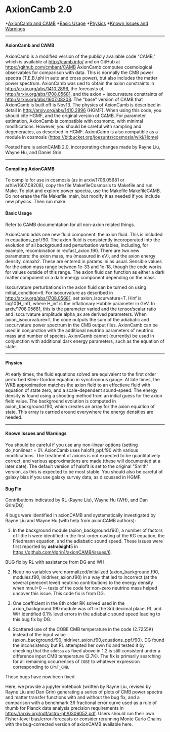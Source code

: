 # <a name="top"></a>AxionCamb 2.0
*[AxionCamb and CAMB](#intro)
*[Basic Usage](#basics)
*[Physics](#physics)
*[Known Issues and Warnings](#warnings)

----------------------------------------------------------------------
#### <a name="intro"></a>AxionCamb and CAMB

AxionCamb is a modified version of the publicly available code "CAMB," which is available at http://camb.info/ and on GitHub at https://github.com/cmbant/CAMB
AxionCamb computes cosmological observables for comparison with data. This is normally the CMB power spectra (T,E,B,\phi in auto and cross power), but also includes the matter power spectrum. AxionCamb was ued to obtain the axion constraints in http://arxiv.org/abs/1410.2896, the forecasts of, http://arxiv.org/abs/1708.05681, and the axion + isocurvature constraints of http://arxiv.org/abs/1607.08208.
The "base" version of CAMB that AxionCamb is built off is Nov13. 
The physics of AxionCamb is described in detail in http://arxiv.org/abs/1410.2896 (HGMF). When using this code, you should cite HGMF, and the original version of CAMB.
For parameter estimation, AxionCamb is compatible with cosmomc, with minimal modifications. However, you should be careful with sampling and degeneracies, as described in HGMF.
AxionCamb is also compatible as a module in cosmosis (https://bitbucket.org/joezuntz/cosmosis/wiki/Home)

Posted here is axionCAMB 2.0, incorporating changes made by Rayne Liu, Wayne Hu, and Daniel Grin. 



----------------------------------------------------------------------
#### <a name="basics"></a>Compiling AxionCAMB

To compile for use in cosmosis (as in arxiv/1706.05681 or arXiv/1607.08208), copy the file MakefileCosmosis to Makefile and run Make. To plot and explore power spectra, use the Makefile MakefileCAMB. Do not erase the file Makefile_main, but modify it as needed if you include new physics. Then run make.

#### <a name="basics"></a>Basic Usage

Refer to CAMB documentation for all non-axion related things. 

AxionCamb adds one new fluid component: the axion fluid. This is included in equations_ppf.f90.
The axion fluid is consistently incoroporated into the evolution of all background and perturbation variables, including, for example, recombination in recfast_axion.f90.
There are two new parameters: the axion mass, ma (measured in eV), and the axion energy density, omaxh2. These are entered in params.ini as usual.
Sensible values for the axion mass range between 1e-33 and 1e-18, though the code works for values outside of this range.
The axion fluid can function as either a dark matter component or a dark energy component depending on the mass.

Isocurvature perturbations in the axion fluid can be turned on using initial_condition=6. 
For isocurvature as described in http://arxiv.org/abs/1708.05681, set axion_isocurvature=T. Hinf is log10(H_inf), where H_inf is the inflationary Hubble parameter in GeV. In arxiv/1708.05681, this is the parameter varied and the tensor/scalar ratio and isocurvature amplitude alpha_ax are derived parameters.  When axion_isocurvature=T, the code outputs the sum of the adiabatic and isocurvature power spectrum in the CMB output files.
AxionCamb can be used in conjunction with the additional neutrino parameters of neutrino mass and number of species.
AxionCamb cannot (currently) be used in conjunction with additional dark energy parameters, such as the equation of state.

----------------------------------------------------------------------
#### <a name="physics"></a>Physics

At early times, the fluid equations solved are equivalent to the first order perturbed Klein-Gordon equation in synchronous gauge.
At late times, the WKB approximation matches the axion field to an effectieve fluid with equation of state zero, and a scale-dependent sound-speed.
The energy density is found using a shooting method from an initial guess for the axion field value. 
The background evolution is computed in axion_background.f90, which creates an array for the axion equation of state. This array is carried around everywhere the energy densities are needed.

----------------------------------------------------------------------
#### <a name="warnings"></a>Known Issues and Warnings

You should be careful if you use any non-linear options (setting do_nonlinear \= 0). AxionCamb uses halofit_ppf.f90 with various modifications. The treatment of axions is not expected to be quantitatively correct, and various approximations are made (these will documented at a later date). The default version of halofit is set to the original "Smith" version, as this is expected to be most stable.
You should also be careful of galaxy bias if you use galaxy survey data, as discussed in HGMF.

#### <a name="warnings"></a>Bug Fix
Contributions indicated by RL (Rayne Liu), Wayne Hu (WH), and Dan Grin(DG)

4 bugs were identified in axionCAMB and systematically investigated by Rayne Liu and Wayne Hu (with help from axionCAMB authors):

1) In the background module (axion_background.f90), a number of factors of little h were identified in the first-order casting of the KG equation, the Friedmann equation, and the adiabatic sound speed. These issues were first reported by 𝐚𝐬𝐭𝐫𝐚𝐥𝐬𝐢𝐠𝐡𝐭5 in https://github.com/dgrin1/axionCAMB/issues/6.

BUG fix by RL with assistance from DG and WH.

2) Neutrino variables were normalized/initialized (axion_background.f90, modules.f90, inidriver_axion.f90) in a way that led to incorrect (at the several perecent level) neutrino contributions to the energy density when mnu!=0 -- tests of the code for non-zero neutrino mass helped uncover this issue. This code fix is from DG.

3) One coefficient in the 8th order RK solved used in the axion_background.f90 module was off in the 3rd decimal place. RL and WH identified 0.1% level errors in the adiabatic sound speed leading to this bug fix by DG.

4) Scattered use of the COBE CMB temperature in the code (2.7255K) instead of the input value (axion_background.f90,inidriver_axion.f90,equations_ppf.f90). DG found the inconsistency but RL attempted her own fix and tested it by checking that the ``adotoa`` as fixed above in 1.2 is still consistent under a difference input CMB temperature (2.7K). The fix is primarily searching for all remaining occurrences of ``COBE`` to whatever expression corresponding to ``CP%T_CMB``.

These bugs have now been fixed. 

Here, we provide a jupyter notebook (written by Rayne Liu, revised by Rayne Liu and Dan Grin) generating a series of plots of CMB power spectra and matter transfer functions with and without the bug fix, and a comparison with a benchmark 3/l fractional error curve used as a rule of thumb for Planck data analysis precision requirements in https://arxiv.org/pdf/astro-ph/0306052.pdf. Users should run their own Fisher-level bias/error-forecasts or consider rerunning Monte Carlo Chains with the bug-corrected version of axionCAMB available here.






